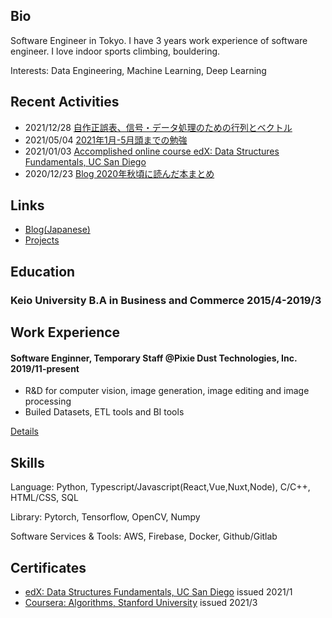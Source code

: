 ## Bio
Software Engineer in Tokyo. I have 3 years work experience of software engineer.
I love indoor sports climbing, bouldering.

Interests: Data Engineering, Machine Learning, Deep Learning

## Recent Activities
- 2021/12/28 [自作正誤表、信号・データ処理のための行列とベクトル](./blog/自作正誤表、信号・データ処理のための行列とベクトル.md)
- 2021/05/04 [2021年1月-5月頭までの勉強](https://github.com/billyio/billyio.github.io/blob/master/blog/2021年1月-5月頭までの勉強.md)
- 2021/01/03 [Accomplished online course edX: Data Structures Fundamentals, UC San Diego](https://courses.edx.org/certificates/4faabb2a5b2f4171b30789c502270f1a)
- 2020/12/23 [Blog 2020年秋頃に読んだ本まとめ](https://github.com/billyio/billyio.github.io/blob/master/blog/2020年秋頃に読んだ本まとめ.md)

## Links
- [Blog(Japanese)](https://github.com/billyio/billyio.github.io/blob/master/blog/)
- [Projects](https://github.com/billyio/billyio.github.io/blob/master/projects.md)

## Education
### Keio University B.A in Business and Commerce 2015/4-2019/3 

## Work Experience 
#### Software Enginner, Temporary Staff @Pixie Dust Technologies, Inc. 2019/11-present
- R&D for computer vision, image generation, image editing and image processing
- Builed Datasets, ETL tools and BI tools

[Details](https://github.com/billyio/billyio.github.io/blob/master/projects.md)

## Skills
Language: Python, Typescript/Javascript(React,Vue,Nuxt,Node), C/C++, HTML/CSS, SQL

Library: Pytorch, Tensorflow, OpenCV, Numpy

Software Services & Tools: AWS, Firebase, Docker, Github/Gitlab

## Certificates
- [edX: Data Structures Fundamentals, UC San Diego](https://courses.edx.org/certificates/4faabb2a5b2f4171b30789c502270f1a) issued 2021/1
- [Coursera: Algorithms, Stanford University](https://coursera.org/share/11489a11d46cacb2a294cf3d5c991cf6) issued 2021/3
